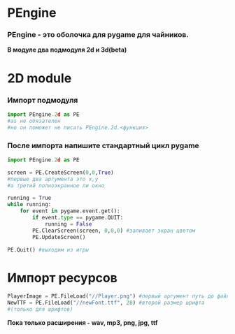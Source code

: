 # PEngine
### PEngine - это оболочка для pygame для чайников.
**В модуле два подмодуля 2d и 3d(beta)**

# 2D module
### Импорт подмодуля
```py
import PEngine.2d as PE
#as не обязателен
#но он поможет не писать PEngine.2d.<функция>
```
### После импорта напишите стандартный цикл pygame
```py
import PEngine.2d as PE

screen = PE.CreateScreen(0,0,True) 
#первые два аргумента это x,y 
#а третий полноэкранное ли окно

running = True
while running:
    for event in pygame.event.get():
        if event.type == pygame.QUIT:
            running = False
		PE.ClearScreen(screen, 0,0,0) #заливает экран цветом 
		PE.UpdateScreen()

PE.Quit() #выходим из игры
```
# Импорт ресурсов
```py
PlayerImage = PE.FileLoad("//Player.png") #первый аргумент путь до файла
NewTTF = PE.FileLoad("//newFont.ttf", 28) #второй размер шрифта
#(только для шрифтов)
```
**Пока только расширения - wav, mp3, png, jpg, ttf**
